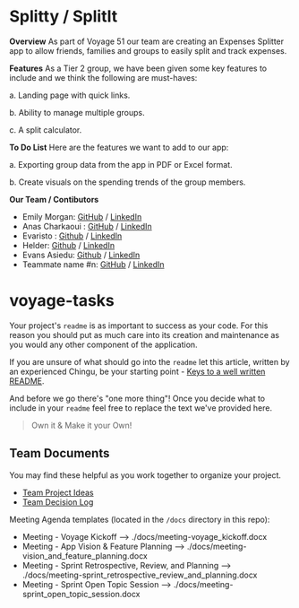# Splitty / SplitIt

**Overview**
As part of Voyage 51 our team are creating an Expenses Splitter app to allow friends, families and groups to easily split and track expenses.

**Features**
As a Tier 2 group, we have been given some key features to include and we think the following are must-haves:
  
  a. Landing page with quick links.
  
  b. Ability to manage multiple groups.

  c. A split calculator.

**To Do List**
Here are the features we want to add to our app:

a. Exporting group data from the app in PDF or Excel format.

b. Create visuals on the spending trends of the group members.

**Our Team / Contibutors**
- Emily Morgan: [GitHub](https://github.com/EMorganLND) / [LinkedIn](www.linkedin.com/in/emilym54321)
- Anas Charkaoui : [GitHub](https://github.com/charkaoui007) / [LinkedIn](https://linkedin.com/in/liaccountname)
- Evaristo : [Github](https://github.com/evaristoc) / [LinkedIn](https://www.linkedin.com/in/evaristocaraballo/)
- Helder: [Github](https://github.com/helfer1991) / [LinkedIn](https://www.linkedin.com/in/helder-ferreira-00299110b/)
- Evans Asiedu: [Github](https://github.com/Evans-Asiedu) / [LinkedIn](https://www.linkedin.com/in/evans-kesse-asiedu/)
- Teammate name #n: [GitHub](https://github.com/ghaccountname) / [LinkedIn](https://linkedin.com/in/liaccountname)

# voyage-tasks

Your project's `readme` is as important to success as your code. For
this reason you should put as much care into its creation and maintenance
as you would any other component of the application.

If you are unsure of what should go into the `readme` let this article,
written by an experienced Chingu, be your starting point -
[Keys to a well written README](https://tinyurl.com/yk3wubft).

And before we go there's "one more thing"! Once you decide what to include
in your `readme` feel free to replace the text we've provided here.

> Own it & Make it your Own!

## Team Documents

You may find these helpful as you work together to organize your project.

- [Team Project Ideas](./docs/team_project_ideas.md)
- [Team Decision Log](./docs/team_decision_log.md)

Meeting Agenda templates (located in the `/docs` directory in this repo):

- Meeting - Voyage Kickoff --> ./docs/meeting-voyage_kickoff.docx
- Meeting - App Vision & Feature Planning --> ./docs/meeting-vision_and_feature_planning.docx
- Meeting - Sprint Retrospective, Review, and Planning --> ./docs/meeting-sprint_retrospective_review_and_planning.docx
- Meeting - Sprint Open Topic Session --> ./docs/meeting-sprint_open_topic_session.docx


